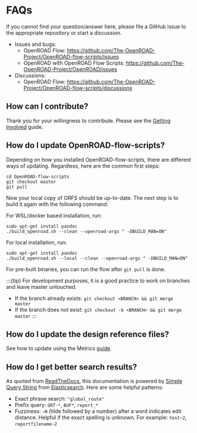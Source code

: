 # FAQs

If you cannot find your question/answer here, please file a GitHub issue to
the appropriate repository or start a discussion.

-   Issues and bugs:
    -   OpenROAD Flow: <https://github.com/The-OpenROAD-Project/OpenROAD-flow-scripts/issues>
    -   OpenROAD with OpenROAD Flow Scripts: <https://github.com/The-OpenROAD-Project/OpenROAD/issues>
-   Discussions:
    -   OpenROAD Flow: <https://github.com/The-OpenROAD-Project/OpenROAD-flow-scripts/discussions>

## How can I contribute?

Thank you for your willingness to contribute. Please see the
[Getting Involved](../contrib/GettingInvolved) guide.

## How do I update OpenROAD-flow-scripts?

Depending on how you installed OpenROAD-flow-scripts, there are different ways of updating. Regardless, here are the common first steps:

```shell
cd OpenROAD-flow-scripts
git checkout master
git pull
```

Now your local copy of ORFS should be up-to-date. The next step is to build it again with the following command: 

For WSL/docker based installation, run:
```shell
sudo apt-get install pandoc
./build_openroad.sh --clean --openroad-args " -DBUILD_MAN=ON"
```

For local installation, run:
```shell
sudo apt-get install pandoc
./build_openroad.sh --local --clean --openroad-args " -DBUILD_MAN=ON"
```

For pre-built binaries, you can run the flow after `git pull` is done.

:::{tip} 
For development purposes, it is a good practice to work on branches and leave master untouched. 
- If the branch already exists: `git checkout <BRANCH> && git merge master`
- If the branch does not exist: `git checkout -b <BRANCH> && git merge master` 
:::

## How do I update the design reference files?

See how to update using the Metrics [guide](../contrib/Metrics.md).

## How do I get better search results?

As quoted from [ReadTheDocs](https://docs.readthedocs.io/en/stable/server-side-search/syntax.html#special-queries), this documentation is powered by [Simple Query String](https://www.elastic.co/guide/en/elasticsearch/reference/current/query-dsl-simple-query-string-query.html#) from [Elasticsearch](https://www.elastic.co/elasticsearch/). Here are some helpful patterns:

- Exact phrase search: `"global_route"`
- Prefix query: `GRT-*`, `BUF*`, `report_*`
- Fuzziness: `~N` (tilde followed by a number) after a word indicates edit distance. Helpful if the exact spelling is unknown. For example: `test~2`, `reportfilename~2`
